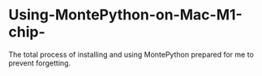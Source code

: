 # Using-MontePython-on-Mac-M1-chip-
The total process of installing and using MontePython prepared for me to prevent forgetting.
